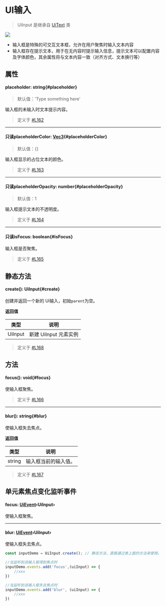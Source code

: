 <script setup>
import '/style.css'
</script>
# UI输入

> UiInput 是继承自 [UiText](/GameUI/node/UiText) 类

![](/QQ20240923-102409.png)

- 输入框是特殊的可交互文本框，允许在用户聚焦时输入文本内容
- 输入框存在提示文本，用于在无内容时提示输入信息，提示文本可以配置内容及字体颜色，其余属性将与文本内容一致（对齐方式、文本换行等）

## 属性

#### <font id="API" />placeholder<font id="Type">: string</font>{#placeholder}
> 默认值：'Type something here'

输入框的未输入时文本提示内容。

> 定义于 [#L162](https://github.com/box3lab/arena_dts/blob/main/ClientAPI.d.ts#L162)

---


#### <font id="API" /><font id="ReadOnly">只读</font>placeholderColor<font id="Type">: [Vec3](/GameUI/maths/Vec3)</font>{#placeholderColor}
> 默认值：{}

输入框显示的占位文本的颜色。

> 定义于 [#L163](https://github.com/box3lab/arena_dts/blob/main/ClientAPI.d.ts#L163)

---


#### <font id="API" /><font id="ReadOnly">只读</font>placeholderOpacity<font id="Type">: number</font>{#placeholderOpacity}
> 默认值：1

输入框提示文本的不透明度。

> 定义于 [#L164](https://github.com/box3lab/arena_dts/blob/main/ClientAPI.d.ts#L164)

---


#### <font id="API" /><font id="ReadOnly">只读</font>isFocus<font id="Type">: boolean</font>{#isFocus}

输入框是否聚焦。

> 定义于 [#L165](https://github.com/box3lab/arena_dts/blob/main/ClientAPI.d.ts#L165)




## 静态方法

#### <font id="API" />create()<font id="Type">: UiInput</font>{#create}
创建并返回一个新的 Ui输入，初始`parent`为空。

**返回值**

| **类型** | **说明** |
| --- | --- |
| UiInput | 新建 UiInput 元素实例 |


> 定义于 [#L168](https://github.com/box3lab/arena_dts/blob/main/ClientAPI.d.ts#L168)


## 方法

#### <font id="API" />focus()<font id="Type">:  void</font>{#focus}
使输入框聚焦。

> 定义于 [#L166](https://github.com/box3lab/arena_dts/blob/main/ClientAPI.d.ts#L166)

---


#### <font id="API" />blur()<font id="Type">: string</font>{#blur}
使输入框失去焦点。

**返回值**

| **类型** | **说明** |
| --- | --- |
| string | 输入框当前的输入值。 |

> 定义于 [#L167](https://github.com/box3lab/arena_dts/blob/main/ClientAPI.d.ts#L167)



## 单元素焦点变化监听事件

#### <font id="API" />focus<font id="Type">: [UiEvent](/GameUI/UiEvent)‹UiInput›</font>
使输入框聚焦。


---


#### <font id="API" />blur<font id="Type">: [UiEvent](/GameUI/UiEvent)‹UiInput›</font>
使输入框失去焦点。

```javascript
const inputDemo = UiInput.create(); // 静态方法，直接通过类上面的方法来使用。

//当监听到该输入框得到焦点时
inputDemo.events.add('focus',(uiInput) => {
    //xxx
})

//当监听到该输入框失去焦点时
inputDemo.events.add('blur', (uiInput) => {
    //xxx
})
```
